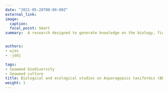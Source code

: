 ```yaml
---
date: "2021-05-28T00:00:00Z"
external_link:
image:
  caption:
  focal_point: Smart
summary:  A research designed to generate knowledge on the biology, field ecology, and physiology of the economically important red seaweed Asparagosis taxiformis to develop a locally-adapted culture technology for large-scale biomass production. Funded by the Philippine Council for Agriculture, Aquatic, and Natural Resources Research and Development (PCAARRD) of the Department of Science and Technology.


authors:
- wjes
- -jddj

tags:
- Seaweed biodiversity
- Seaweed culture
title: Biological and ecological studies on Asparagopsis taxiformis (BEAT) for culture technology development
weight: 1
---
```

